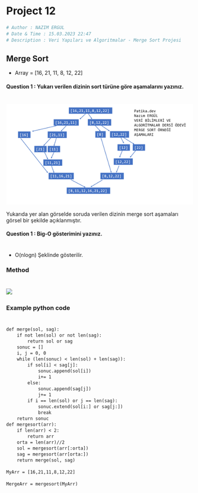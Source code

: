 # Project 12
```python
# Author : NAZIM ERGUL
# Date & Time : 15.03.2023 22:47
# Description : Veri Yapıları ve Algoritmalar - Merge Sort Projesi
```
## Merge Sort

- Array =  [16, 21, 11, 8, 12, 22]

#### Question 1 : Yukarı verilen dizinin sort  türüne göre aşamalarını yazınız.
#

![](Merge_Sort_Steps.png)

Yukarıda yer alan görselde soruda verilen dizinin merge sort aşamaları görsel bir şekilde açıklanmıştır.

#### Question 1 : Big-O gösterimini yazınız.
#

* O(nlogn) Şeklinde gösterilir.

### Method
#
![](https://www.halildurmus.com/wp-content/uploads/2021/01/591-Merge-Sort-Algorithms.gif)

### Example python code
#
```
def merge(sol, sag):
	if not len(sol) or not len(sag):
		return sol or sag
	sonuc = []
	i, j = 0, 0
	while (len(sonuc) < len(sol) + len(sag)):
		if sol[i] < sag[j]:
			sonuc.append(sol[i])
			i+= 1
		else:
			sonuc.append(sag[j])
			j+= 1
		if i == len(sol) or j == len(sag):
			sonuc.extend(sol[i:] or sag[j:])
			break 
	return sonuc
def mergesort(arr):
	if len(arr) < 2:
		return arr
	orta = len(arr)//2
	sol = mergesort(arr[:orta])
	sag = mergesort(arr[orta:])
	return merge(sol, sag)

MyArr = [16,21,11,8,12,22]

MergeArr = mergesort(MyArr)
```
